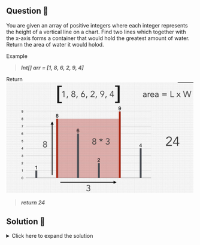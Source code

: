 ## Question 🤔
You are given an array of positive integers where each integer represents the height of a 
vertical line on a chart. Find two lines which together with the x-axis forms a container that 
would hold the greatest amount of water. Return the area of water it would holod.

Example<br>
>***Int[] arr = [1, 8, 6, 2, 9, 4]***

Return<br>
<img src="explain.PNG" alt="Container with most water from above array" width="500"/>
>***return 24***



## Solution 🙋
<details>
  <summary>Click here to expand the solution</summary>

* First we solve this with brute force way which takes O(n^2) time and O(1) space complexities.
* Then the optimal solution using **Two Pointers Technique** with the O(n) time and O(1) space complexities.


[//]: # (adding additional margin from bottom)
<br>
<br>
<br>
<br>

